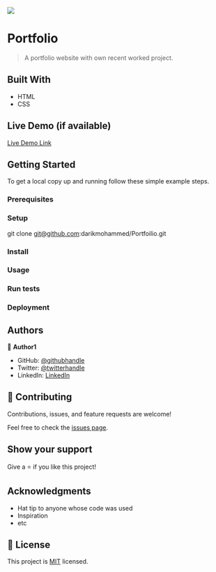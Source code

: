 ![](https://img.shields.io/badge/Microverse-blueviolet)

# Portfolio

> A portfolio website with own recent worked project.

## Built With

- HTML
- CSS

## Live Demo (if available)

[Live Demo Link](https://livedemo.com)

## Getting Started

To get a local copy up and running follow these simple example steps.

### Prerequisites

### Setup

git clone git@github.com:darikmohammed/Portfoilio.git

### Install

### Usage

### Run tests

### Deployment

## Authors

👤 **Author1**

- GitHub: [@githubhandle](https://github.com/darikmohammed)
- Twitter: [@twitterhandle](https://twitter.com/r_darik)
- LinkedIn: [LinkedIn](www.linkedin.com/in/darik-mohammed-57352120b)

## 🤝 Contributing

Contributions, issues, and feature requests are welcome!

Feel free to check the [issues page](../../issues/).

## Show your support

Give a ⭐️ if you like this project!

## Acknowledgments

- Hat tip to anyone whose code was used
- Inspiration
- etc

## 📝 License

This project is [MIT](./MIT.md) licensed.
